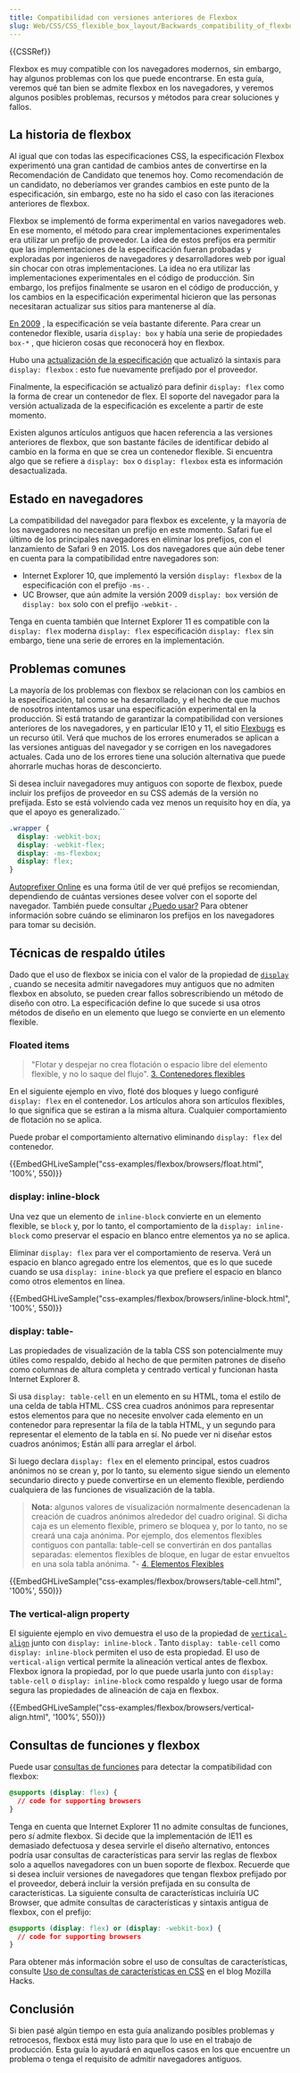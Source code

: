 ```yaml
---
title: Compatibilidad con versiones anteriores de Flexbox
slug: Web/CSS/CSS_flexible_box_layout/Backwards_compatibility_of_flexbox
---
```


{{CSSRef}}

Flexbox es muy compatible con los navegadores modernos, sin embargo, hay algunos problemas con los que puede encontrarse. En esta guía, veremos qué tan bien se admite flexbox en los navegadores, y veremos algunos posibles problemas, recursos y métodos para crear soluciones y fallos.

## La historia de flexbox

Al igual que con todas las especificaciones CSS, la especificación Flexbox experimentó una gran cantidad de cambios antes de convertirse en la Recomendación de Candidato que tenemos hoy. Como recomendación de un candidato, no deberíamos ver grandes cambios en este punto de la especificación, sin embargo, este no ha sido el caso con las iteraciones anteriores de flexbox.

Flexbox se implementó de forma experimental en varios navegadores web. En ese momento, el método para crear implementaciones experimentales era utilizar un prefijo de proveedor. La idea de estos prefijos era permitir que las implementaciones de la especificación fueran probadas y exploradas por ingenieros de navegadores y desarrolladores web por igual sin chocar con otras implementaciones. La idea no era utilizar las implementaciones experimentales en el código de producción. Sin embargo, los prefijos finalmente se usaron en el código de producción, y los cambios en la especificación experimental hicieron que las personas necesitaran actualizar sus sitios para mantenerse al día.

[En 2009](https://www.w3.org/TR/2009/WD-css3-flexbox-20090723/) , la especificación se veía bastante diferente. Para crear un contenedor flexible, usaría `display: box` y había una serie de propiedades `box-*` , que hicieron cosas que reconocerá hoy en flexbox.

Hubo una [actualización de la especificación](https://www.w3.org/TR/2012/WD-css3-flexbox-20120322/) que actualizó la sintaxis para `display: flexbox` : esto fue nuevamente prefijado por el proveedor.

Finalmente, la especificación se actualizó para definir `display: flex` como la forma de crear un contenedor de flex. El soporte del navegador para la versión actualizada de la especificación es excelente a partir de este momento.

Existen algunos artículos antiguos que hacen referencia a las versiones anteriores de flexbox, que son bastante fáciles de identificar debido al cambio en la forma en que se crea un contenedor flexible. Si encuentra algo que se refiere a `display: box` o `display: flexbox` esta es información desactualizada.

## Estado en navegadores

La compatibilidad del navegador para flexbox es excelente, y la mayoría de los navegadores no necesitan un prefijo en este momento. Safari fue el último de los principales navegadores en eliminar los prefijos, con el lanzamiento de Safari 9 en 2015. Los dos navegadores que aún debe tener en cuenta para la compatibilidad entre navegadores son:

- Internet Explorer 10, que implementó la versión `display: flexbox` de la especificación con el prefijo `-ms-` .
- UC Browser, que aún admite la versión 2009 `display: box` versión de `display: box` solo con el prefijo `-webkit-` .

Tenga en cuenta también que Internet Explorer 11 es compatible con la `display: flex` moderna `display: flex` especificación `display: flex` sin embargo, tiene una serie de errores en la implementación.

## Problemas comunes

La mayoría de los problemas con flexbox se relacionan con los cambios en la especificación, tal como se ha desarrollado, y el hecho de que muchos de nosotros intentamos usar una especificación experimental en la producción. Si está tratando de garantizar la compatibilidad con versiones anteriores de los navegadores, y en particular IE10 y 11, el sitio [Flexbugs](https://github.com/philipwalton/flexbugs) es un recurso útil. Verá que muchos de los errores enumerados se aplican a las versiones antiguas del navegador y se corrigen en los navegadores actuales. Cada uno de los errores tiene una solución alternativa que puede ahorrarle muchas horas de desconcierto.

Si desea incluir navegadores muy antiguos con soporte de flexbox, puede incluir los prefijos de proveedor en su CSS además de la versión no prefijada. Esto se está volviendo cada vez menos un requisito hoy en día, ya que el apoyo es generalizado.``

```css
.wrapper {
  display: -webkit-box;
  display: -webkit-flex;
  display: -ms-flexbox;
  display: flex;
}
```

[Autoprefixer Online](https://autoprefixer.github.io/) es una forma útil de ver qué prefijos se recomiendan, dependiendo de cuántas versiones desee volver con el soporte del navegador. También puede consultar [¿Puedo usar?](https://caniuse.com/#feat=flexbox) Para obtener información sobre cuándo se eliminaron los prefijos en los navegadores para tomar su decisión.

## Técnicas de respaldo útiles

Dado que el uso de flexbox se inicia con el valor de la propiedad de [`display`](/es/docs/Web/CSS/display) , cuando se necesita admitir navegadores muy antiguos que no admiten flexbox en absoluto, se pueden crear fallos sobrescribiendo un método de diseño con otro. La especificación define lo que sucede si usa otros métodos de diseño en un elemento que luego se convierte en un elemento flexible.

### Floated items

> "Flotar y despejar no crea flotación o espacio libre del elemento flexible, y no lo saque del flujo". [3. Contenedores flexibles](https://www.w3.org/TR/css-flexbox-1/#flex-containers)

En el siguiente ejemplo en vivo, floté dos bloques y luego configuré `display: flex` en el contenedor. Los artículos ahora son artículos flexibles, lo que significa que se estiran a la misma altura. Cualquier comportamiento de flotación no se aplica.

Puede probar el comportamiento alternativo eliminando `display: flex` del contenedor.

{{EmbedGHLiveSample("css-examples/flexbox/browsers/float.html", '100%', 550)}}

### display: inline-block

Una vez que un elemento de `inline-block` convierte en un elemento flexible, se `block` y, por lo tanto, el comportamiento de la `display: inline-block` como preservar el espacio en blanco entre elementos ya no se aplica.

Eliminar `display: flex` para ver el comportamiento de reserva. Verá un espacio en blanco agregado entre los elementos, que es lo que sucede cuando se usa `display: inine-block` ya que prefiere el espacio en blanco como otros elementos en línea.

{{EmbedGHLiveSample("css-examples/flexbox/browsers/inline-block.html", '100%', 550)}}

### display: table-

Las propiedades de visualización de la tabla CSS son potencialmente muy útiles como respaldo, debido al hecho de que permiten patrones de diseño como columnas de altura completa y centrado vertical y funcionan hasta Internet Explorer 8.

Si usa `display: table-cell` en un elemento en su HTML, toma el estilo de una celda de tabla HTML. CSS crea cuadros anónimos para representar estos elementos para que no necesite envolver cada elemento en un contenedor para representar la fila de la tabla HTML, y un segundo para representar el elemento de la tabla en sí. No puede ver ni diseñar estos cuadros anónimos; Están allí para arreglar el árbol.

Si luego declara `display: flex` en el elemento principal, estos cuadros anónimos no se crean y, por lo tanto, su elemento sigue siendo un elemento secundario directo y puede convertirse en un elemento flexible, perdiendo cualquiera de las funciones de visualización de la tabla.

> **Nota:** algunos valores de visualización normalmente desencadenan la creación de cuadros anónimos alrededor del cuadro original. Si dicha caja es un elemento flexible, primero se bloquea y, por lo tanto, no se creará una caja anónima. Por ejemplo, dos elementos flexibles contiguos con pantalla: table-cell se convertirán en dos pantallas separadas: elementos flexibles de bloque, en lugar de estar envueltos en una sola tabla anónima. "- [4. Elementos Flexibles](https://www.w3.org/TR/css-flexbox-1/#flex-items)

{{EmbedGHLiveSample("css-examples/flexbox/browsers/table-cell.html", '100%', 550)}}

### The vertical-align property

El siguiente ejemplo en vivo demuestra el uso de la propiedad de [`vertical-align`](/es/docs/Web/CSS/vertical-align) junto con `display: inline-block` . Tanto `display: table-cell` como `display: inline-block` permiten el uso de esta propiedad. El uso de `vertical-align` vertical permite la alineación vertical antes de flexbox. Flexbox ignora la propiedad, por lo que puede usarla junto con `display: table-cell` o `display: inline-block` como respaldo y luego usar de forma segura las propiedades de alineación de caja en flexbox.

{{EmbedGHLiveSample("css-examples/flexbox/browsers/vertical-align.html", '100%', 550)}}

## Consultas de funciones y flexbox

Puede usar [consultas de funciones](/es/docs/Web/CSS/%2540supports) para detectar la compatibilidad con flexbox:

```css
@supports (display: flex) {
  // code for supporting browsers
}
```

Tenga en cuenta que Internet Explorer 11 no admite consultas de funciones, pero _sí_ admite flexbox. Si decide que la implementación de IE11 es demasiado defectuosa y desea servirle el diseño alternativo, entonces podría usar consultas de características para servir las reglas de flexbox solo a aquellos navegadores con un buen soporte de flexbox. Recuerde que si desea incluir versiones de navegadores que tengan flexbox prefijado por el proveedor, deberá incluir la versión prefijada en su consulta de características. La siguiente consulta de características incluiría UC Browser, que admite consultas de características y sintaxis antigua de flexbox, con el prefijo:

```css
@supports (display: flex) or (display: -webkit-box) {
  // code for supporting browsers
}
```

Para obtener más información sobre el uso de consultas de características, consulte [Uso de consultas de características en CSS](https://hacks.mozilla.org/2016/08/using-feature-queries-in-css/) en el blog Mozilla Hacks.

## Conclusión

Si bien pasé algún tiempo en esta guía analizando posibles problemas y retrocesos, flexbox está muy listo para que lo use en el trabajo de producción. Esta guía lo ayudará en aquellos casos en los que encuentre un problema o tenga el requisito de admitir navegadores antiguos.
